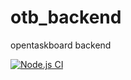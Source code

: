 # otb_backend
opentaskboard backend

[![Node.js CI](https://github.com/elniebiet/otb_backend/actions/workflows/node.js.yml/badge.svg?branch=main)](https://github.com/elniebiet/otb_backend/actions/workflows/node.js.yml)
